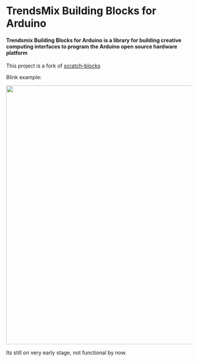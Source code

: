 # TrendsMix Building Blocks for Arduino
#### Trendsmix Building Blocks for Arduino is a library for building creative computing interfaces to program the Arduino open source hardware platform

This project is a fork of [scratch-blocks](https://github.com/LLK/scratch-blocks)

Blink example:

<img src="https://raw.githubusercontent.com/birapjr/trendsmix-building-blocks-for-arduino/develop/media/images/blink_example.png" style="width: 700px;">

Its still on very early stage, not functional by now.